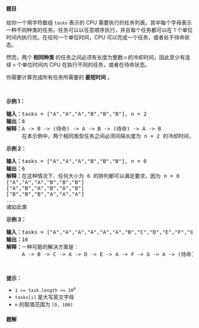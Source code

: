 #### 题目
<p>给你一个用字符数组 <code>tasks</code> 表示的 CPU 需要执行的任务列表。其中每个字母表示一种不同种类的任务。任务可以以任意顺序执行，并且每个任务都可以在 1 个单位时间内执行完。在任何一个单位时间，CPU 可以完成一个任务，或者处于待命状态。</p>

<p>然而，两个<strong> 相同种类</strong> 的任务之间必须有长度为整数<strong> </strong><code>n</code><strong> </strong>的冷却时间，因此至少有连续 <code>n</code> 个单位时间内 CPU 在执行不同的任务，或者在待命状态。</p>

<p>你需要计算完成所有任务所需要的<strong> 最短时间</strong> 。</p>

<p> </p>

<p><strong>示例 1：</strong></p>

<pre>
<strong>输入：</strong>tasks = ["A","A","A","B","B","B"], n = 2
<strong>输出：</strong>8
<strong>解释：</strong>A -> B -> (待命) -> A -> B -> (待命) -> A -> B
     在本示例中，两个相同类型任务之间必须间隔长度为 n = 2 的冷却时间，而执行一个任务只需要一个单位时间，所以中间出现了（待命）状态。 </pre>

<p><strong>示例 2：</strong></p>

<pre>
<strong>输入：</strong>tasks = ["A","A","A","B","B","B"], n = 0
<strong>输出：</strong>6
<strong>解释：</strong>在这种情况下，任何大小为 6 的排列都可以满足要求，因为 n = 0
["A","A","A","B","B","B"]
["A","B","A","B","A","B"]
["B","B","B","A","A","A"]
...
诸如此类
</pre>

<p><strong>示例 3：</strong></p>

<pre>
<strong>输入：</strong>tasks = ["A","A","A","A","A","A","B","C","D","E","F","G"], n = 2
<strong>输出：</strong>16
<strong>解释：</strong>一种可能的解决方案是：
     A -> B -> C -> A -> D -> E -> A -> F -> G -> A -> (待命) -> (待命) -> A -> (待命) -> (待命) -> A
</pre>

<p> </p>

<p><strong>提示：</strong></p>

<ul>
	<li><code>1 <= task.length <= 10<sup>4</sup></code></li>
	<li><code>tasks[i]</code> 是大写英文字母</li>
	<li><code>n</code> 的取值范围为 <code>[0, 100]</code></li>
</ul>


 #### 题解